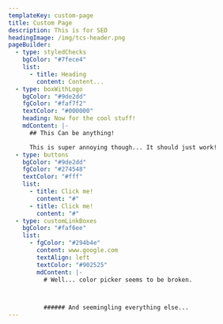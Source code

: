 ```yaml
---
templateKey: custom-page
title: Custom Page
description: This is for SEO
headingImage: /img/tcs-header.png
pageBuilder:
  - type: styledChecks
    bgColor: "#7fece4"
    list:
      - title: Heading
        content: Content...
  - type: boxWithLogo
    bgColor: "#9de2dd"
    fgColor: "#faf7f2"
    textColor: "#000000"
    heading: Now for the cool stuff!
    mdContent: |-
      ## This Can be anything!

      This is super annoying though... It should just work!
  - type: buttons
    bgColor: "#9de2dd"
    fgColor: "#274548"
    textColor: "#fff"
    list:
      - title: Click me!
        content: "#"
      - title: Click me!
        content: "#"
  - type: customLinkBoxes
    bgColor: "#faf6ee"
    list:
      - fgColor: "#294b4e"
        content: www.google.com
        textAlign: left
        textColor: "#902525"
        mdContent: |-
          # Well... color picker seems to be broken.



          ###### And seemingling everything else...
---
```

